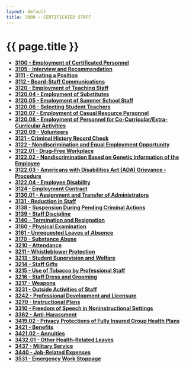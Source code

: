 ```yaml
---
layout: default
title: 3000 - CERTIFICATED STAFF
---
```


{{ page.title }}
================

-   **[3100 - Employment of Certificated Personnel](po3100.html)**
-   **[3105 - Interview and Recommendation](po3105.html)**
-   **[3111 - Creating a Position](po3111.html)**
-   **[3112 - Board-Staff Communications](po3112.html)**
-   **[3120 - Employment of Teaching Staff](po3120.html)**
-   **[3120.04 - Employment of Substitutes](po3120.04.html)**
-   **[3120.05 - Employment of Summer School Staff](po3120.05.html)**
-   **[3120.06 - Selecting Student Teachers](po3120.06.html)**
-   **[3120.07 - Employment of Casual Resource
    Personnel](po3120.07.html)**
-   **[3120.08 - Employment of Personnel for
    Co-Curricular/Extra-Curricular Activities](po3120.08.html)**
-   **[3120.09 - Volunteers](po3120.09.html)**
-   **[3121 - Criminal History Record Check](po3121.html)**
-   **[3122 - Nondiscrimination and Equal Employment
    Opportunity](po3122.html)**
-   **[3122.01 - Drug-Free Workplace](po3122.01.html)**
-   **[3122.02 - Nondiscrimination Based on Genetic Information of the
    Employee](po3122.02.html)**
-   **[3122.03 - Americans with Disabilities Act (ADA) Grievance -
    Procedure](po3122.03.html)**
-   **[3122.04 - Employee Disability](po3122.04.html)**
-   **[3124 - Employment Contract](po3124.html)**
-   **[3130.01 - Assignment and Transfer of
    Administrators](po3130.01.html)**
-   **[3131 - Reduction in Staff](po3131.html)**
-   **[3138 - Suspension During Pending Criminal Actions](po3138.html)**
-   **[3139 - Staff Discipline](po3139.html)**
-   **[3140 - Termination and Resignation](po3140.html)**
-   **[3160 - Physical Examination](po3160.html)**
-   **[3161 - Unrequested Leaves of Absence](po3161.html)**
-   **[3170 - Substance Abuse](po3170.html)**
-   **[3210 - Attendance](po3210.html)**
-   **[3211 - Whistleblower Protection](po3211.html)**
-   **[3213 - Student Supervision and Welfare](po3213.html)**
-   **[3214 - Staff Gifts](po3214.html)**
-   **[3215 - Use of Tobacco by Professional Staff](po3215.html)**
-   **[3216 - Staff Dress and Grooming](po3216.html)**
-   **[3217 - Weapons](po3217.html)**
-   **[3231 - Outside Activities of Staff](po3231.html)**
-   **[3242 - Professional Development and Licensure](po3242.html)**
-   **[3270 - Instructional Plans](po3270.html)**
-   **[3310 - Freedom of Speech in Noninstructional
    Settings](po3310.html)**
-   **[3362 - Anti-Harassment](po3362.html)**
-   **[3419.02 - Privacy Protections of Fully Insured Group Health
    Plans](po3419.02.html)**
-   **[3421 - Benefits](po3421.html)**
-   **[3421.02 - Annuities](po3421.02.html)**
-   **[3432.01 - Other Health-Related Leaves](po3432.01.html)**
-   **[3437 - Military Service](po3437.html)**
-   **[3440 - Job-Related Expenses](po3440.html)**
-   **[3531 - Emergency Work Stoppage](po3531.html)**

